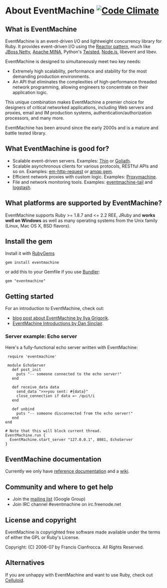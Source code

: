 # About EventMachine  [![Code Climate](https://codeclimate.com/github/eventmachine/eventmachine.png)](https://codeclimate.com/github/eventmachine/eventmachine)


## What is EventMachine ##

EventMachine is an event-driven I/O and lightweight concurrency library for Ruby.
It provides event-driven I/O using the [Reactor pattern](http://en.wikipedia.org/wiki/Reactor_pattern),
much like [JBoss Netty](http://www.jboss.org/netty), [Apache MINA](http://mina.apache.org/),
Python's [Twisted](http://twistedmatrix.com), [Node.js](http://nodejs.org), libevent and libev.

EventMachine is designed to simultaneously meet two key needs:

 * Extremely high scalability, performance and stability for the most demanding production environments.
 * An API that eliminates the complexities of high-performance threaded network programming,
   allowing engineers to concentrate on their application logic.

This unique combination makes EventMachine a premier choice for designers of critical networked
applications, including Web servers and proxies, email and IM production systems, authentication/authorization
processors, and many more.

EventMachine has been around since the early 2000s and is a mature and battle tested library.


## What EventMachine is good for? ##

 * Scalable event-driven servers. Examples: [Thin](http://code.macournoyer.com/thin/) or [Goliath](https://github.com/postrank-labs/goliath/).
 * Scalable asynchronous clients for various protocols, RESTful APIs and so on. Examples: [em-http-request](https://github.com/igrigorik/em-http-request) or [amqp gem](https://github.com/ruby-amqp/amqp).
 * Efficient network proxies with custom logic. Examples: [Proxymachine](https://github.com/mojombo/proxymachine/).
 * File and network monitoring tools. Examples: [eventmachine-tail](https://github.com/jordansissel/eventmachine-tail) and [logstash](https://github.com/logstash/logstash).



## What platforms are supported by EventMachine? ##

EventMachine supports Ruby >= 1.8.7 and <= 2.2 REE, JRuby and **works well on Windows** as well
as many operating systems from the Unix family (Linux, Mac OS X, BSD flavors).



## Install the gem ##

Install it with [RubyGems](https://rubygems.org/)

    gem install eventmachine

or add this to your Gemfile if you use [Bundler](http://gembundler.com/):

    gem "eventmachine"



## Getting started ##

For an introduction to EventMachine, check out:

 * [blog post about EventMachine by Ilya Grigorik](http://www.igvita.com/2008/05/27/ruby-eventmachine-the-speed-demon/).
 * [EventMachine Introductions by Dan Sinclair](http://everburning.com/news/eventmachine-introductions/).


### Server example: Echo server ###

Here's a fully-functional echo server written with EventMachine:

     require 'eventmachine'

     module EchoServer
       def post_init
         puts "-- someone connected to the echo server!"
       end

       def receive_data data
         send_data ">>>you sent: #{data}"
         close_connection if data =~ /quit/i
       end

       def unbind
         puts "-- someone disconnected from the echo server!"
       end
    end

    # Note that this will block current thread.
    EventMachine.run {
      EventMachine.start_server "127.0.0.1", 8081, EchoServer
    }


## EventMachine documentation ##

Currently we only have [reference documentation](http://rdoc.info/github/eventmachine/eventmachine/frames) and a [wiki](https://github.com/eventmachine/eventmachine/wiki).


## Community and where to get help ##

 * Join the [mailing list](http://groups.google.com/group/eventmachine) (Google Group)
 * Join IRC channel #eventmachine on irc.freenode.net


## License and copyright ##

EventMachine is copyrighted free software made available under the terms
of either the GPL or Ruby's License.

Copyright: (C) 2006-07 by Francis Cianfrocca. All Rights Reserved.


## Alternatives ##

If you are unhappy with EventMachine and want to use Ruby, check out [Celluloid](https://celluloid.io/).
